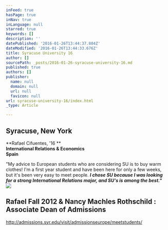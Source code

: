 ```yaml
---
inFeed: true
hasPage: true
inNav: true
inLanguage: null
starred: true
keywords: []
description: ''
datePublished: '2016-01-26T13:44:37.804Z'
dateModified: '2016-01-26T13:44:33.676Z'
title: Syracuse University 16
author: []
sourcePath: _posts/2016-01-26-syracuse-university-16.md
published: true
authors: []
publisher:
  name: null
  domain: null
  url: null
  favicon: null
url: syracuse-university-16/index.html
_type: Article

---
```

## Syracuse, New York

**Rafael Cifuentes, '16 **  
**International Relations & Economics**  
**Spain**

"My advice to European students who are considering SU is to buy warm clothes! I'm a first year student and have been here for only a few weeks, but it's been very easy to meet people. **_I chose SU because I was looking for a strong International Relations major, and SU's is among the best."_**
![](https://the-grid-user-content.s3-us-west-2.amazonaws.com/e380824f-5a57-4b41-b0dd-6132121a67ae.jpg)

## Rafael Fall 2012 & Nancy Machles Rothschild : Associate Dean of Admissions

http://admissions.syr.edu/visit/admissionseurope/meetstudents/